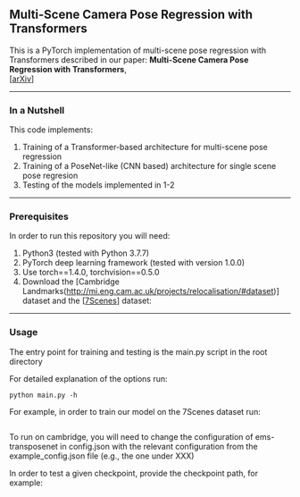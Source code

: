 ## Multi-Scene Camera Pose Regression with Transformers

This is a PyTorch implementation of multi-scene pose regression with Transformers described in our paper:
**Multi-Scene Camera Pose Regression with Transformers**,   
 [[arXiv](https://arxiv.org/abs/????)]

---

### In a Nutshell

This code implements:

1. Training of a Transformer-based architecture for multi-scene pose regression 
2. Training of a PoseNet-like (CNN based) architecture for single scene pose regresion
3. Testing of the models implemented in 1-2

---

### Prerequisites

In order to run this repository you will need:

1. Python3 (tested with Python 3.7.7)
1. PyTorch deep learning framework (tested with version 1.0.0)
1. Use torch==1.4.0, torchvision==0.5.0
1. Download the [Cambridge Landmarks(http://mi.eng.cam.ac.uk/projects/relocalisation/#dataset)] dataset and the [[7Scenes](https://www.microsoft.com/en-us/research/project/rgb-d-dataset-7-scenes/)] dataset:

---

### Usage

The entry point for training and testing is the main.py script in the root directory


  For detailed explanation of the options run:
  ```
  python main.py -h
  ```
  For example, in order to train our model on the 7Scenes dataset run: 
  ```

  ```
  
  
  To run on cambridge, you will need to change the configuration of ems-transposenet in config.json 
  with the relevant configuration from the example_config.json file (e.g., the one under XXX) 
  
  In order to test a given checkpoint, provide the checkpoint path, for example:
  
  
  
